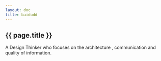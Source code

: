 ```yaml
---
layout: doc
title: baidudd
---
```


## {{ page.title }}

A Design Thinker who focuses on the architecture , communication and quality of information.